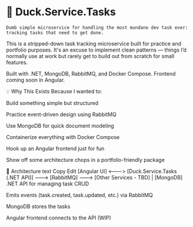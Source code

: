 # 🦆 Duck.Service.Tasks

`Dumb simple microservice for handling the most mundane dev task ever: tracking tasks that need to get done.`

This is a stripped-down task tracking microservice built for practice and portfolio purposes. It's an excuse to implement clean patterns — things I’d normally use at work but rarely get to build out from scratch for small features.

Built with .NET, MongoDB, RabbitMQ, and Docker Compose. Frontend coming soon in Angular.

💡 Why This Exists
Because I wanted to:

Build something simple but structured

Practice event-driven design using RabbitMQ

Use MongoDB for quick document modeling

Containerize everything with Docker Compose

Hook up an Angular frontend just for fun

Show off some architecture chops in a portfolio-friendly package

🧱 Architecture
text
Copy
Edit
[Angular UI] <---> [Duck.Service.Tasks (.NET API)] ---> [RabbitMQ] ---> [Other Services - TBD]
                                  |
                              [MongoDB]
.NET API for managing task CRUD

Emits events (task.created, task.updated, etc.) via RabbitMQ

MongoDB stores the tasks

Angular frontend connects to the API (WIP)

